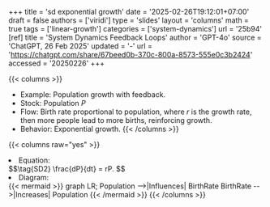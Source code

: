 +++
title = 'sd exponential growth'
date = '2025-02-26T19:12:01+07:00'
draft = false
authors = ['viridi']
type = 'slides'
layout = 'columns'
math = true
tags = ['linear-growth']
categories = ['system-dynamics']
url = '25b94'
[ref]
title = 'System Dynamics Feedback Loops'
author = 'GPT-4o'
source = 'ChatGPT, 26 Feb 2025'
updated = '-'
url = 'https://chatgpt.com/share/67beed0b-370c-800a-8573-555e0c3b2424'
accessed = '20250226'
+++

{{< columns >}}
+ Example: Population growth with feedback.
+ Stock: Population $P$
+ Flow: Birth rate proportional to population, where $r$ is the growth rate, then more people lead to more births, reinforcing growth.
+ Behavior: Exponential growth.
{{< /columns >}}

{{< columns raw="yes" >}}
<li>Equation:</li>
$$\tag{SD2}
\frac{dP}{dt} = rP.
$$
<li>Diagram:</li>
{{< mermaid >}}
graph LR;
  Population -->|Influences| BirthRate
  BirthRate -->|Increases| Population
{{< /mermaid >}}
{{< /columns >}}
